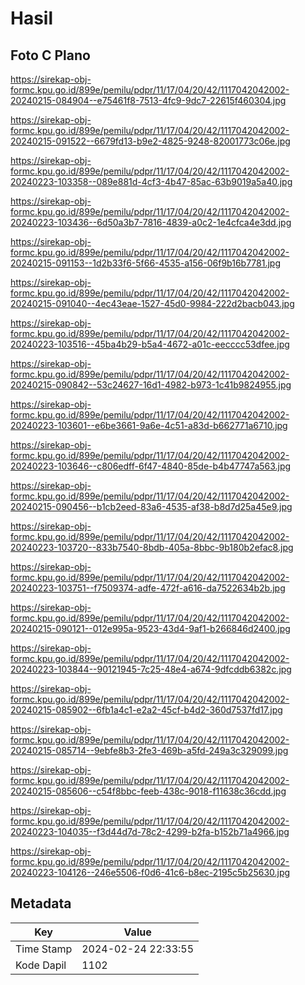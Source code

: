 # Hasil

## Foto C Plano

https://sirekap-obj-formc.kpu.go.id/899e/pemilu/pdpr/11/17/04/20/42/1117042042002-20240215-084904--e75461f8-7513-4fc9-9dc7-22615f460304.jpg

https://sirekap-obj-formc.kpu.go.id/899e/pemilu/pdpr/11/17/04/20/42/1117042042002-20240215-091522--6679fd13-b9e2-4825-9248-82001773c06e.jpg

https://sirekap-obj-formc.kpu.go.id/899e/pemilu/pdpr/11/17/04/20/42/1117042042002-20240223-103358--089e881d-4cf3-4b47-85ac-63b9019a5a40.jpg

https://sirekap-obj-formc.kpu.go.id/899e/pemilu/pdpr/11/17/04/20/42/1117042042002-20240223-103436--6d50a3b7-7816-4839-a0c2-1e4cfca4e3dd.jpg

https://sirekap-obj-formc.kpu.go.id/899e/pemilu/pdpr/11/17/04/20/42/1117042042002-20240215-091153--1d2b33f6-5f66-4535-a156-06f9b16b7781.jpg

https://sirekap-obj-formc.kpu.go.id/899e/pemilu/pdpr/11/17/04/20/42/1117042042002-20240215-091040--4ec43eae-1527-45d0-9984-222d2bacb043.jpg

https://sirekap-obj-formc.kpu.go.id/899e/pemilu/pdpr/11/17/04/20/42/1117042042002-20240223-103516--45ba4b29-b5a4-4672-a01c-eecccc53dfee.jpg

https://sirekap-obj-formc.kpu.go.id/899e/pemilu/pdpr/11/17/04/20/42/1117042042002-20240215-090842--53c24627-16d1-4982-b973-1c41b9824955.jpg

https://sirekap-obj-formc.kpu.go.id/899e/pemilu/pdpr/11/17/04/20/42/1117042042002-20240223-103601--e6be3661-9a6e-4c51-a83d-b662771a6710.jpg

https://sirekap-obj-formc.kpu.go.id/899e/pemilu/pdpr/11/17/04/20/42/1117042042002-20240223-103646--c806edff-6f47-4840-85de-b4b47747a563.jpg

https://sirekap-obj-formc.kpu.go.id/899e/pemilu/pdpr/11/17/04/20/42/1117042042002-20240215-090456--b1cb2eed-83a6-4535-af38-b8d7d25a45e9.jpg

https://sirekap-obj-formc.kpu.go.id/899e/pemilu/pdpr/11/17/04/20/42/1117042042002-20240223-103720--833b7540-8bdb-405a-8bbc-9b180b2efac8.jpg

https://sirekap-obj-formc.kpu.go.id/899e/pemilu/pdpr/11/17/04/20/42/1117042042002-20240223-103751--f7509374-adfe-472f-a616-da7522634b2b.jpg

https://sirekap-obj-formc.kpu.go.id/899e/pemilu/pdpr/11/17/04/20/42/1117042042002-20240215-090121--012e995a-9523-43d4-9af1-b266846d2400.jpg

https://sirekap-obj-formc.kpu.go.id/899e/pemilu/pdpr/11/17/04/20/42/1117042042002-20240223-103844--90121945-7c25-48e4-a674-9dfcddb6382c.jpg

https://sirekap-obj-formc.kpu.go.id/899e/pemilu/pdpr/11/17/04/20/42/1117042042002-20240215-085902--6fb1a4c1-e2a2-45cf-b4d2-360d7537fd17.jpg

https://sirekap-obj-formc.kpu.go.id/899e/pemilu/pdpr/11/17/04/20/42/1117042042002-20240215-085714--9ebfe8b3-2fe3-469b-a5fd-249a3c329099.jpg

https://sirekap-obj-formc.kpu.go.id/899e/pemilu/pdpr/11/17/04/20/42/1117042042002-20240215-085606--c54f8bbc-feeb-438c-9018-f11638c36cdd.jpg

https://sirekap-obj-formc.kpu.go.id/899e/pemilu/pdpr/11/17/04/20/42/1117042042002-20240223-104035--f3d44d7d-78c2-4299-b2fa-b152b71a4966.jpg

https://sirekap-obj-formc.kpu.go.id/899e/pemilu/pdpr/11/17/04/20/42/1117042042002-20240223-104126--246e5506-f0d6-41c6-b8ec-2195c5b25630.jpg


## Metadata

| Key        | Value               |
| ---------- | ------------------- |
| Time Stamp | 2024-02-24 22:33:55 |
| Kode Dapil | 1102                |



